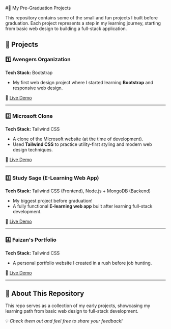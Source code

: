 #🚀 My Pre-Graduation Projects 

This repository contains some of the small and fun projects I built before graduation. Each project represents a step in my learning journey, starting from basic web design to building a full-stack application.  

## 📌 Projects  

### 1️⃣ Avengers Organization  
**Tech Stack:** Bootstrap  
- My first web design project where I started learning **Bootstrap** and responsive web design.  

🔗 [Live Demo](https://avengers-organisation.onrender.com)  

---  

### 2️⃣ Microsoft Clone  
**Tech Stack:** Tailwind CSS  
- A clone of the Microsoft website (at the time of development).  
- Used **Tailwind CSS** to practice utility-first styling and modern web design techniques.  

🔗 [Live Demo](https://microsoft-clone-ezks.onrender.com)  

---  

### 3️⃣ Study Sage (E-Learning Web App)  
**Tech Stack:** Tailwind CSS (Frontend), Node.js + MongoDB (Backend)  
- My biggest project before graduation!  
- A fully functional **E-learning web app** built after learning full-stack development.  

🔗 [Live Demo](https://study-sage.onrender.com)  

---  

### 4️⃣ Faizan's Portfolio  
**Tech Stack:** Tailwind CSS  
- A personal portfolio website I created in a rush before job hunting.  

🔗 [Live Demo](https://faizans-portfolio-v3iq.onrender.com)  

---  

## 📌 About This Repository  
This repo serves as a collection of my early projects, showcasing my learning path from basic web design to full-stack development.  

💡 *Check them out and feel free to share your feedback!*  
